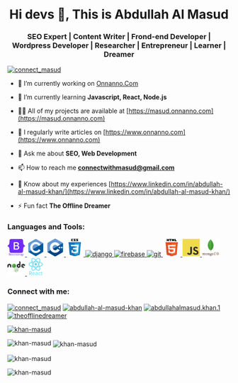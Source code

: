 <h1 align="center">Hi devs 👋, This is Abdullah Al Masud</h1>
<h3 align="center">SEO Expert | Content Writer | Frond-end Developer | Wordpress Developer | Researcher | Entrepreneur | Learner | Dreamer</h3>

<p align="left"> <a href="https://twitter.com/connect_masud" target="blank"><img src="https://img.shields.io/twitter/follow/connect_masud?logo=twitter&style=for-the-badge" alt="connect_masud" /></a> </p>

- 🔭 I’m currently working on [Onnanno.Com](https://www.onnanno.com)

- 🌱 I’m currently learning **Javascript, React, Node.js**

- 👨‍💻 All of my projects are available at [https://masud.onnanno.com](https://masud.onnanno.com)

- 📝 I regularly write articles on [https://www.onnanno.com](https://www.onnanno.com)

- 💬 Ask me about **SEO, Web Development**

- 📫 How to reach me **connectwithmasud@gmail.com**

- 📄 Know about my experiences [https://www.linkedin.com/in/abdullah-al-masud-khan/](https://www.linkedin.com/in/abdullah-al-masud-khan/)

- ⚡ Fun fact **The Offline Dreamer**

<h3 align="left">Languages and Tools:</h3>
<p align="left"> <a href="https://getbootstrap.com" target="_blank" rel="noreferrer"> <img src="https://raw.githubusercontent.com/devicons/devicon/master/icons/bootstrap/bootstrap-plain-wordmark.svg" alt="bootstrap" width="40" height="40"/> </a> <a href="https://www.cprogramming.com/" target="_blank" rel="noreferrer"> <img src="https://raw.githubusercontent.com/devicons/devicon/master/icons/c/c-original.svg" alt="c" width="40" height="40"/> </a> <a href="https://www.w3schools.com/cpp/" target="_blank" rel="noreferrer"> <img src="https://raw.githubusercontent.com/devicons/devicon/master/icons/cplusplus/cplusplus-original.svg" alt="cplusplus" width="40" height="40"/> </a> <a href="https://www.w3schools.com/css/" target="_blank" rel="noreferrer"> <img src="https://raw.githubusercontent.com/devicons/devicon/master/icons/css3/css3-original-wordmark.svg" alt="css3" width="40" height="40"/> </a> <a href="https://www.djangoproject.com/" target="_blank" rel="noreferrer"> <img src="https://cdn.worldvectorlogo.com/logos/django.svg" alt="django" width="40" height="40"/> </a> <a href="https://firebase.google.com/" target="_blank" rel="noreferrer"> <img src="https://www.vectorlogo.zone/logos/firebase/firebase-icon.svg" alt="firebase" width="40" height="40"/> </a> <a href="https://git-scm.com/" target="_blank" rel="noreferrer"> <img src="https://www.vectorlogo.zone/logos/git-scm/git-scm-icon.svg" alt="git" width="40" height="40"/> </a> <a href="https://www.w3.org/html/" target="_blank" rel="noreferrer"> <img src="https://raw.githubusercontent.com/devicons/devicon/master/icons/html5/html5-original-wordmark.svg" alt="html5" width="40" height="40"/> </a> <a href="https://developer.mozilla.org/en-US/docs/Web/JavaScript" target="_blank" rel="noreferrer"> <img src="https://raw.githubusercontent.com/devicons/devicon/master/icons/javascript/javascript-original.svg" alt="javascript" width="40" height="40"/> </a> <a href="https://www.mongodb.com/" target="_blank" rel="noreferrer"> <img src="https://raw.githubusercontent.com/devicons/devicon/master/icons/mongodb/mongodb-original-wordmark.svg" alt="mongodb" width="40" height="40"/> </a> <a href="https://nodejs.org" target="_blank" rel="noreferrer"> <img src="https://raw.githubusercontent.com/devicons/devicon/master/icons/nodejs/nodejs-original-wordmark.svg" alt="nodejs" width="40" height="40"/> </a> <a href="https://reactjs.org/" target="_blank" rel="noreferrer"> <img src="https://raw.githubusercontent.com/devicons/devicon/master/icons/react/react-original-wordmark.svg" alt="react" width="40" height="40"/> </a> </p>


<h3 align="left">Connect with me:</h3>
<p align="left">
<a href="https://twitter.com/connect_masud" target="blank"><img align="center" src="https://raw.githubusercontent.com/rahuldkjain/github-profile-readme-generator/master/src/images/icons/Social/twitter.svg" alt="connect_masud" height="30" width="40" /></a>
<a href="https://linkedin.com/in/abdullah-al-masud-khan" target="blank"><img align="center" src="https://raw.githubusercontent.com/rahuldkjain/github-profile-readme-generator/master/src/images/icons/Social/linked-in-alt.svg" alt="abdullah-al-masud-khan" height="30" width="40" /></a>
<a href="https://fb.com/abdullahalmasud.khan.1" target="blank"><img align="center" src="https://raw.githubusercontent.com/rahuldkjain/github-profile-readme-generator/master/src/images/icons/Social/facebook.svg" alt="abdullahalmasud.khan.1" height="30" width="40" /></a>
<a href="https://instagram.com/theofflinedreamer" target="blank"><img align="center" src="https://raw.githubusercontent.com/rahuldkjain/github-profile-readme-generator/master/src/images/icons/Social/instagram.svg" alt="theofflinedreamer" height="30" width="40" /></a>
</p>


<p align="left"> <a href="https://github.com/ryo-ma/github-profile-trophy"><img src="https://github-profile-trophy.vercel.app/?username=khan-masud&theme=onedark" alt="khan-masud" /></a> </p>

<p><img align="left" src="https://github-readme-stats.vercel.app/api/top-langs?username=khan-masud&show_icons=true&theme=dark&locale=en&layout=compact" alt="khan-masud" /></p>

<p>&nbsp;<img align="center" src="https://github-readme-stats.vercel.app/api?username=khan-masud&show_icons=true&theme=dark&locale=en" alt="khan-masud" /></p>

<p><img align="center" src="https://github-readme-streak-stats.herokuapp.com/?user=khan-masud&theme=dark" alt="khan-masud" /></p>

<p align="left"> <img src="https://komarev.com/ghpvc/?username=khan-masud&label=Profile%20views&color=b1b40e&style=flat" alt="khan-masud" /> </p>




